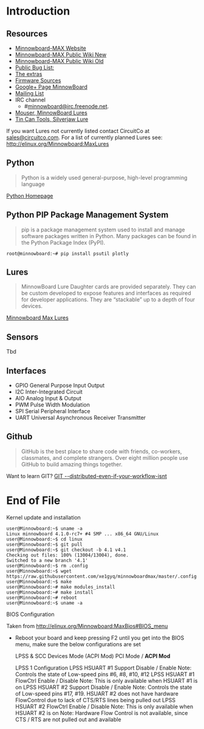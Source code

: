 # Introduction

## Resources

- [Minnowboard-MAX Website](http://www.minnowboard.org/meet-minnowboard-max/)
- [Minnowboard-MAX Public Wiki New](http://wiki.minnowboard.org/MinnowBoard_Wiki_Home)
- [Minnowboard-MAX Public Wiki Old](http://elinux.org/Minnowboard:MinnowMax)
- [Public Bug List:](https://wiki.yoctoproject.org/wiki/Minnow_Bug_Triage)
- [The extras](https://github.com/MinnowBoard/minnow-max-extras)
- [Firmware Sources](http://firmware.intel.com/projects/minnowboard-max)
- [Google+ Page MinnowBoard](https://plus.google.com/+MinnowboardOrg/posts)
- [Mailing List](http://lists.elinux.org/mailman/listinfo/elinux-minnowboard)
- IRC channel
  - #minnowboard@irc.freenode.net.  
- [Mouser, MinnowBoard Lures](http://www.mouser.com/new/MinnowBoard/minnowboard-max-lures/)
- [Tin Can Tools, Silverjaw Lure](http://www.tincantools.com/MinowBoard_Max_Add-ons/Silverjaw_Lure.html)

If you want Lures not currently listed contact CircuitCo at sales@circuitco.com.
For a list of currently planned Lures see:
 http://elinux.org/Minnowboard:MaxLures
 


## Python

> Python is a widely used general-purpose, high-level programming language

[Python Homepage](https://www.python.org/)

## Python PIP Package Management System

> pip is a package management system used to install and manage software
> packages written in Python. Many packages can be found in the Python Package
> Index (PyPI).

    root@minnowboard:~# pip install psutil plotly

## Lures

> MinnowBoard Lure Daughter cards are provided separately. They can be custom developed to expose features and interfaces as required for developer applications. They are “stackable” up to a depth of four devices.

[Minnowboard Max Lures](http://elinux.org/Minnowboard:MaxLures)

## Sensors

Tbd

## Interfaces

* GPIO General Purpose Input Output
* I2C Inter-Integrated Circuit
* AIO Analog Input & Output
* PWM Pulse Width Modulation
* SPI Serial Peripheral Interface
* UART Universal Asynchronous Receiver Transmitter

## Github

> GitHub is the best place to share code with friends, co-workers, classmates, and complete strangers. Over eight million people use GitHub to build amazing things together.

Want to learn GIT? [GIT --distributed-even-if-your-workflow-isnt](https://git-scm.com/book/en/v2/Getting-Started-About-Version-Control)

[](https://ms-iot.github.io/content/images/PinMappings/MBM_Pinout.png)

# End of File

Kernel update and installation

    user@Minnowboard:~$ uname -a
    Linux minnowboard 4.1.0-rc7+ #4 SMP ... x86_64 GNU/Linux
    user@Minnowboard:~$ cd linux
    user@Minnowboard:~$ git pull
    user@Minnowboard:~$ git checkout -b 4.1 v4.1
    Checking out files: 100% (13004/13004), done.
    Switched to a new branch '4.1'
    user@Minnowboard:~$ rm .config
    user@Minnowboard:~$ wget https://raw.githubusercontent.com/xe1gyq/minnowboardmax/master/.config
    user@Minnowboard:~$ make
    user@Minnowboard:~# make modules_install
    user@Minnowboard:~# make install
    user@Minnowboard:~# reboot
    user@Minnowboard:~$ uname -a

BIOS Configuration

Taken from http://elinux.org/Minnowboard:MaxBios#BIOS_menu

- Reboot your board and keep pressing F2 until you get into the BIOS menu, make sure the below configurations are set


    LPSS & SCC Devices Mode (ACPI Mod)
    PCI Mode / __ACPI Mod__

    LPSS 1 Configuration
    LPSS HSUART #1 Support
    Disable / Enable
    Note: Controls the state of Low-speed pins #6, #8, #10, #12
    LPSS HSUART #1 FlowCtrl
    Enable / Disable
    Note: This is only available when HSUART #1 is on
    LPSS HSUART #2 Support
    Disable / Enable
    Note: Controls the state of Low-speed pins #17, #19. HSUART #2 does not have hardware FlowControl due to lack of CTS/RTS lines being pulled out
    LPSS HSUART #2 FlowCtrl
    Enable / Disable
    Note: This is only available when HSUART #2 is on
    Note: Hardware Flow Control is not available, since CTS / RTS are not pulled out and available



